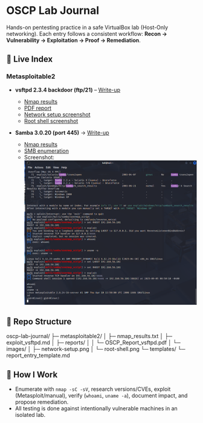 # OSCP Lab Journal

Hands-on pentesting practice in a safe VirtualBox lab (Host-Only networking).
Each entry follows a consistent workflow: **Recon → Vulnerability → Exploitation → Proof → Remediation**.


## 🔎 Live Index

### Metasploitable2
- **vsftpd 2.3.4 backdoor (ftp/21)** – [Write-up](./metasploitable2/exploit_vsftpd.md)  
  - [Nmap results](./metasploitable2/nmap_results.txt)  
  - [PDF report](./metasploitable2/reports/OSCP_Report_vsftpd.pdf)  
  - [Network setup screenshot](./metasploitable2/images/network-setup.png)  
  - [Root shell screenshot](./metasploitable2/images/root-shell.png)  

- **Samba 3.0.20 (port 445)** → [Write-up](./metasploitable2/exploit_samba.md)
  - [Nmap results](./metasploitable2/nmap_samba_results.txt)
  - [SMB enumeration](./metasploitable2/smb_enum_results.txt)
  - Screenshot: ![Root shell Samba](./metasploitable2/images/proof.samba.png)



## 📁 Repo Structure

oscp-lab-journal/
├─ metasploitable2/
│ ├─ nmap_results.txt
│ ├─ exploit_vsftpd.md
│ ├─ reports/
│ │ └─ OSCP_Report_vsftpd.pdf
│ └─ images/
│ ├─ network-setup.png
│ └─ root-shell.png
└─ templates/
└─ report_entry_template.md

## 🧪 How I Work
- Enumerate with `nmap -sC -sV`, research versions/CVEs, exploit (Metasploit/manual),
  verify (`whoami`, `uname -a`), document impact, and propose remediation.
- All testing is done against intentionally vulnerable machines in an isolated lab.
